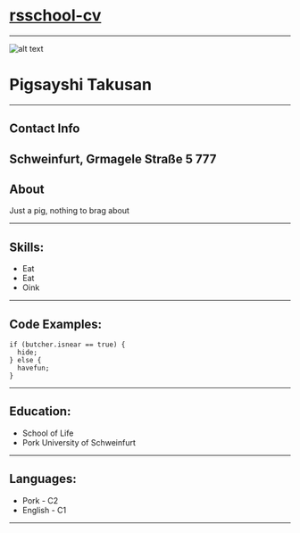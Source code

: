 # [rsschool-cv](https://github.com/xpy-xpy/rsschool-cv/)
---
![alt text](https://avatars.githubusercontent.com/u/18268132?s=200&u=1b7003c536853493522ade5714ff74740eef9e93&v=4)

# Pigsayshi Takusan


---
## Contact Info
Schweinfurt, Grmagele Straße 5
777 
---
## About
Just a pig, nothing to brag about

---
## Skills:
* Eat
* Eat
* Oink
---
## Code Examples:
    if (butcher.isnear == true) {
      hide;
    } else {
      havefun;
    }

---
## Education:
* School of Life
* Pork University of Schweinfurt

---
## Languages:
* Pork - C2
* English - C1
---